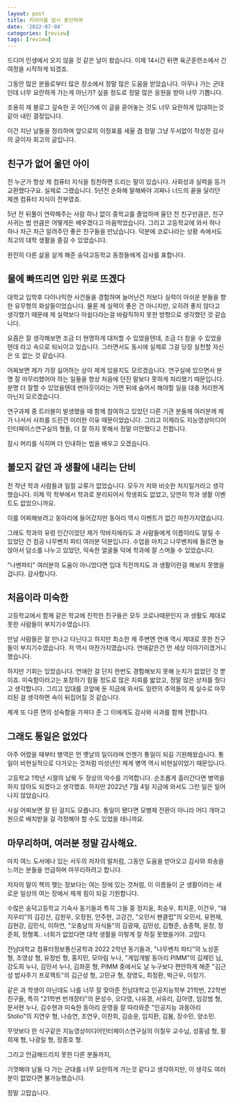 ```yaml
---
layout: post
title: 커리어를 잠시 중단하며
date: '2022-07-04'
categories: [review]
tags: [review]
---
```


드디어 인생에서 오지 않을 것 같은 날이 왔습니다. 이제 14시간 뒤면 육군훈련소에서 긴 여정을 시작하게 되겠죠.  

그동안 많은 분들로부터 많은 장소에서 정말 많은 도움을 받았습니다. 아무나 가는 군대인데 너무 요란하게 가는게 아닌가? 싶을 정도로 정말 많은 응원을 받아 너무 기쁩니다.  

조용히 제 블로그 깊숙한 곳 어딘가에 이 글을 묻어놓는 것도 너무 요란하게 입대하는것 같아 내린 결정입니다.  

이건 지난 날들을 정리하며 앞으로의 이정표를 세울 겸 정말 그냥 두서없이 작성한 감사의 글이자 회고의 글입니다.  

## 친구가 없어 울던 아이

전 누군가 항상 제 컴퓨터 지식을 칭찬하면 드리는 말이 있습니다. 사회성과 실력을 등가교환했다구요. 실제로 그랬습니다. 5년전 순화해 말해봐야 괴짜나 너드의 끝을 달리던 제겐 컴퓨터 지식이 전부였죠.

5년 전 뒤풀이 연락해주는 사람 하나 없이 중학교를 졸업하며 울던 전 친구만큼은, 친구 사귀는 법 만큼은 어떻게든 배우겠다고 마음먹었습니다. 그리고 고등학교에 와서 하나 하나 차근 차근 알려주던 좋은 친구들을 만났습니다. 덕분에 코로나라는 상황 속에서도 최고의 대학 생활을 즐길 수 있었습니다.  

완전히 다른 삶을 살게 해준 숭덕고등학교 동창들에게 감사를 표합니다.


## 물에 빠뜨리면 입만 위로 뜨겠다

대학교 입학후 다이나믹한 사건들을 경험하며 늘어난건 저보다 실력이 아쉬운 분들을 향한 유무형의 화살들이었습니다. 물론 제 실력이 좋은 건 아니지만, 오히려 좋지 않다고 생각했기 때문에 제 실력보다 아쉽다라는걸 바람직하지 못한 방향으로 생각했던 것 같습니다.  

요즘은 잘 생각해보면 조금 더 현명하게 대처할 수 있었을텐데, 조금 더 참을 수 있었을 텐데 라고 속으로 되뇌이고 있습니다. 그러면서도 동시에 실제로 그걸 당장 실천할 자신은 또 없는 것 같습니다.  

어찌보면 제가 가장 싫어하는 상이 제게 있을지도 모르겠습니다. 연구실에 있으면서 분명 잘 마무리했어야 하는 일들을 항상 처음에 던진 말보다 못하게 처리했기 때문입니다. 분명 더 잘할 수 있었을텐데 번아웃이라는 가면 뒤에 숨어서 해야할 일을 대충 처리한게 아닌지 모르겠습니다. 

연구과제 중 트러블이 발생했을 때 함께 참여하고 있었던 다른 기관 분들께 여러분께 제가 나서서 사죄를 드린건 이러한 이유 때문이었습니다. 그리고 이제라도 지능영상미디어인터페이스연구실의 형들, 더 잘 하지 못해서 정말 미안했다고 전합니다.

잠시 머리를 식히며 더 인내하는 법을 배우고 오겠습니다.  

## 불모지 같던 과 생활에 내리는 단비

전 작년 학과 사람들과 일절 교류가 없었습니다. 모두가 저와 비슷한 처지일거라고 생각했습니다. 이제 막 학부에서 학과로 분리되어서 학생회도 없었고, 당연히 학과 생활 이벤트도 없었으니까요.  

이를 어찌해보려고 동아리에 들어갔지만 동아리 역시 이벤트가 없긴 마찬가지였습니다.

그래도 학과의 유령 인간이었던 제가 막바지에라도 과 사람들에게 이름이라도 알릴 수 있었던 건 컴공 나무벤치 파티 여러분 덕분입니다. 수업을 마치고 나무벤치에 들르면 늘 앉아서 담소를 나누고 있었던, 익숙한 얼굴들 덕에 학과에 잘 스며들 수 있었습니다.

"나벤파티" 여러분의 도움이 아니었다면 입대 직전까지도 과 생활이란걸 해보지 못했을 겁니다. 감사합니다.

## 처음이라 미숙한

고등학교에서 함께 같은 학교에 진학한 친구들은 모두 코로나때문인지 과 생활도 제대로 못한 사람들이 부지기수였습니다.  

만날 사람들은 잘 만나고 다닌다고 하지만 최소한 제 주변엔 연애 역시 제대로 못한 친구들이 부지기수였습니다. 저 역시 마찬가지였습니다. 연애같은건 먼 세상 이야기이겠거니 했습니다.  

하지만 기회는 있었습니다. 연애란 걸 단지 한번도 경험해보지 못해 눈치가 없었던 것 뿐이죠. 미숙함이라고는 포장하기 힘들 정도로 많은 지뢰를 밟았고, 정말 많은 상처를 줬다고 생각합니다. 그리고 입대를 코앞에 둔 지금에 와서도 일련의 추억들이 제 실수로 마무리된 걸 생각하면 속이 뒤집어질 것 같습니다.  

제게 또 다른 면의 성숙함을 가져다 준 그 이에게도 감사와 사과를 함께 전합니다.  


## 그래도 통일은 없었다

아주 어렸을 때부터 병역은 먼 옛날의 일이라며 언젠가 통일이 되길 기원해왔습니다. 통일이 비현실적으로 다가오는 것처럼 미성년인 제게 병역 역시 비현실이었기 때문입니다.

고등학교 1학년 시절의 남북 두 정상의 악수를 기억합니다. 순조롭게 흘러간다면 병역을 하지 않아도 되겠다고 생각했죠. 하지만 2022년 7월 4일 지금에 와서도 그런 일은 일어나지 않았습니다.

사실 어찌보면 잘 된 걸지도 모릅니다. 통일이 됐다면 모병제 전환이 아니라 어디 개마고원으로 배치받을 걸 걱정해야 할 수도 있었을 테니까요.  

## 마무리하며, 여러분 정말 감사해요.

마치 여느 도서에나 있는 서두의 저자의 말처럼, 그동안 도움을 받아오고 감사와 죄송을 느끼는 분들을 언급하며 마무리하려고 합니다.

저자의 말이 책의 맺는 장보다는 여는 장에 있는 것처럼, 이 이름들이 군 생활이라는 새로운 일상의 여는 장에서 제게 힘이 되길 기원합니다.

수많은 숭덕고등학교 기숙사 동기들과 특히 그들 중 정지웅, 최승우, 최지훈, 이건우, "돼지우리"의 김강산, 김원우, 오정원, 안주현, 고강건, "오민서 팬클럽"의 오민서, 유현재, 김현강, 김민식, 이하연, "오충남의 자식들"의 김광재, 김민성, 김형준, 송종혁, 윤창, 정준희, 정형록.. 너희가 없었다면 대학 생활을 이렇게 잘 하질 못했을거야. 고맙다.

전남대학교 컴퓨터정보통신공학과 2022 2학년 동기들과, "나무벤치 파티"의 노상훈 형, 조영상 형, 유정빈 형, 홍지민, 모아림 누나, "게임개발 동아리 PIMM"의 김제민 님, 강도희 누나, 김민서 누나, 김좌훈 형, PIMM 중에서도 날 누구보다 편안하게 해준 "김근성 밥사주기 프로젝트"의 김근성 형, 고민규 형, 정영도, 최정환, 박근우, 이창기.

같은 과 학생이 아닌데도 나를 너무 잘 맞아준 전남대학교 인공지능학부 21학번, 22학번 친구들, 특히 "21학번 번개장터"의 문성수, 오다영, 나유경, 서유리, 김아영, 임강범 형, 문서현 누나, 김수현과 미숙한 동아리 운영을 잘 따라와준 "인공지능 과동아리 Stolio"의 지연우 형, 나승연, 조연우, 이찬희, 김승윤, 임지환, 김봄, 장수민, 양소민.

무엇보다 한 식구같은 지능영상미디어인터페이스연구실의 이칠우 교수님, 성홍념 형, 황희재 형, 나광일 형, 정종호 형.

그리고 언급해드리지 못한 다른 분들까지,

기껏해야 남들 다 가는 군대를 너무 요란하게 가는것 같다고 생각하지만, 이 생각도 여러분이 없었다면 불가능했습니다.

정말 고맙습니다.
